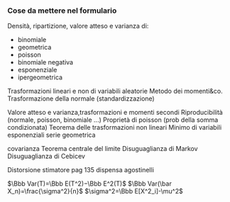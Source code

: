 ### Cose da mettere nel formulario
Densità, ripartizione, valore atteso e varianza di:
- binomiale
- geometrica
- poisson
- binomiale negativa
- esponenziale
- ipergeometrica

Trasformazioni lineari e non di variabili aleatorie
Metodo dei momenti&co.
Trasformazione della normale (standardizzazione)

Valore atteso e varianza,trasformazioni e momenti secondi
Riproducibilità (normale, poisson, binomiale ...)
Proprietà di poisson (prob della somma condizionata)
Teorema delle trasformazioni non lineari
Minimo di variabili esponenziali
serie geometrica

covarianza
Teorema centrale del limite
Disuguaglianza di Markov
Disuguaglianza di Cebicev

Distorsione stimatore
pag 135 dispensa agostinelli

$\Bbb Var(T)=\Bbb E(T^2)−\Bbb E^2(T)$
$\Bbb Var(\bar X_n)=\frac{\sigma^2}{n}$
$\sigma^2=\Bbb E[X^2_i]-\mu^2$

